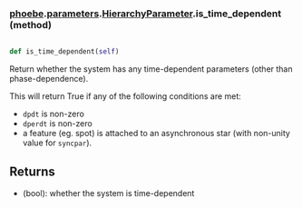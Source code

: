 ### [phoebe](phoebe.md).[parameters](phoebe.parameters.md).[HierarchyParameter](phoebe.parameters.HierarchyParameter.md).is_time_dependent (method)


```py

def is_time_dependent(self)

```



Return whether the system has any time-dependent parameters (other than
phase-dependence).

This will return True if any of the following conditions are met:
* `dpdt` is non-zero
* `dperdt` is non-zero
* a feature (eg. spot) is attached to an asynchronous star (with
    non-unity value for `syncpar`).

Returns
---------
* (bool): whether the system is time-dependent

